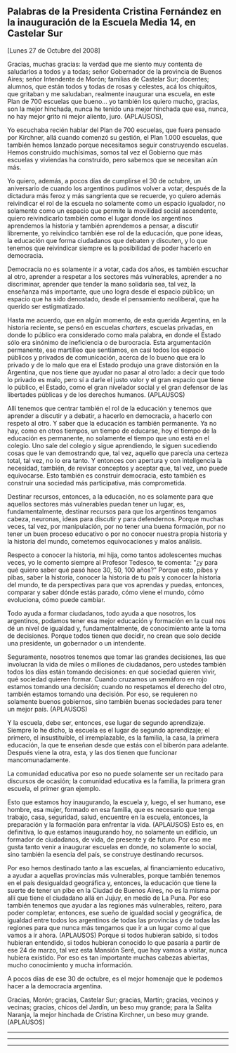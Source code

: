 Palabras de la Presidenta Cristina Fernández en la inauguración de la Escuela Media 14, en Castelar Sur
-------------------------------------------------------------------------------------------------------

[Lunes 27 de Octubre del 2008]

Gracias, muchas gracias: la verdad que me siento muy contenta de
saludarlos a todos y a todas; señor Gobernador de la provincia de Buenos
Aires; señor Intendente de Morón; familias de Castelar Sur; docentes;
alumnos, que están todos y todas de rosas y celestes, acá los chiquitos,
que gritaban y me saludaban, realmente inaugurar una escuela, en este
Plan de 700 escuelas que bueno... yo también los quiero mucho, gracias,
son la mejor hinchada, nunca he tenido una mejor hinchada que esa,
nunca, no hay mejor grito ni mejor aliento, juro. (APLAUSOS),

Yo escuchaba recién hablar del Plan de 700 escuelas, que fuera pensado
por Kirchner, allá cuando comenzó su gestión, el Plan 1.000 escuelas,
que también hemos lanzado porque necesitamos seguir construyendo
escuelas. Hemos construido muchísimas, somos tal vez el Gobierno que más
escuelas y viviendas ha construido, pero sabemos que se necesitan aún
más.

Yo quiero, además, a pocos días de cumplirse el 30 de octubre, un
aniversario de cuando los argentinos pudimos volver a votar, después de
la dictadura más feroz y más sangrienta que se recuerde, yo quiero
además reivindicar el rol de la escuela no solamente como un espacio
igualador, no solamente como un espacio que permite la movilidad social
ascendente, quiero reivindicarlo también como el lugar donde los
argentinos aprendemos la historia y también aprendemos a pensar, a
discutir libremente, yo reivindico también ese rol de la educación, que
pone ideas, la educación que forma ciudadanos que debaten y discuten, y
lo que tenemos que reivindicar siempre es la posibilidad de poder
hacerlo en democracia.

Democracia no es solamente ir a votar, cada dos años, es también
escuchar al otro, aprender a respetar a los sectores más vulnerables,
aprender a no discriminar, aprender que tender la mano solidaria sea,
tal vez, la enseñanza más importante, que uno logra desde el espacio
público; un espacio que ha sido denostado, desde el pensamiento
neoliberal, que ha querido ser estigmatizado.

Hasta me acuerdo, que en algún momento, de esta querida Argentina, en la
historia reciente, se pensó en escuelas *charters*, escuelas privadas,
en donde lo público era considerado como mala palabra, en donde el
Estado sólo era sinónimo de ineficiencia o de burocracia. Esta
argumentación permanente, ese martilleo que sentíamos, en casi todos los
espacio públicos y privados de comunicación, acerca de lo bueno que era
lo privado y de lo malo que era el Estado produjo una grave distorsión
en la Argentina, que nos tiene que ayudar no pasar al otro lado: a decir
que todo lo privado es malo, pero sí a darle el justo valor y el gran
espacio que tiene lo público, el Estado, como el gran nivelador social y
el gran defensor de las libertades públicas y de los derechos humanos.
(APLAUSOS)

Allí tenemos que centrar también el rol de la educación y tenemos que
aprender a discutir y a debatir, a hacerlo en democracia, a hacerlo con
respeto al otro. Y saber que la educación es también permanente. Ya no
hay, como en otros tiempos, un tiempo de educarse, hoy el tiempo de la
educación es permanente, no solamente el tiempo que uno está en el
colegio. Uno sale del colegio y sigue aprendiendo, le siguen sucediendo
cosas que le van demostrando que, tal vez, aquello que parecía una
certeza total, tal vez, no lo era tanto. Y entonces con apertura y con
inteligencia la necesidad, también, de revisar conceptos y aceptar que,
tal vez, uno puede equivocarse. Esto también es construir democracia,
esto también es construir una sociedad más participativa, más
comprometida.

Destinar recursos, entonces, a la educación, no es solamente para que
aquellos sectores más vulnerables puedan tener un lugar, es,
fundamentalmente, destinar recursos para que los argentinos tengamos
cabeza, neuronas, ideas para discutir y para defendernos. Porque muchas
veces, tal vez, por manipulación, por no tener una buena formación, por
no tener un buen proceso educativo o por no conocer nuestra propia
historia y la historia del mundo, cometemos equivocaciones y malos
análisis.

Respecto a conocer la historia, mi hija, como tantos adolescentes muchas
veces, yo le comento siempre al Profesor Tedesco, te comenta: "¿y para
qué quiero saber qué pasó hace 30, 50, 100 años?" Porque esto, pibes y
pibas, saber la historia, conocer la historia de tu país y conocer la
historia del mundo, te da perspectivas para que vos aprendas y puedas,
entonces, comparar y saber dónde estás parado, cómo viene el mundo, cómo
evoluciona, cómo puede cambiar.

Todo ayuda a formar ciudadanos, todo ayuda a que nosotros, los
argentinos, podamos tener esa mejor educación y formación en la cual nos
dé un nivel de igualdad y, fundamentalmente, de conocimiento ante la
toma de decisiones. Porque todos tienen que decidir, no crean que solo
decide una presidente, un gobernador o un intendente.

Seguramente, nosotros tenemos que tomar las grandes decisiones, las que
involucran la vida de miles o millones de ciudadanos, pero ustedes
también todos los días están tomando decisiones: en qué sociedad quieren
vivir, qué sociedad quieren formar. Cuando cruzamos un semáforo en rojo
estamos tomando una decisión; cuando no respetamos el derecho del otro,
también estamos tomando una decisión. Por eso, se requieren no solamente
buenos gobiernos, sino también buenas sociedades para tener un mejor
país. (APLAUSOS)

Y la escuela, debe ser, entonces, ese lugar de segundo aprendizaje.
Siempre lo he dicho, la escuela es el lugar de segundo aprendizaje; el
primero, el insustituible, el irremplazable, es la familia, la casa, la
primera educación, la que te enseñan desde que estás con el biberón para
adelante. Después viene la otra, esta, y las dos tienen que funcionar
mancomunadamente.

La comunidad educativa por eso no puede solamente ser un recitado para
discursos de ocasión; la comunidad educativa es la familia, la primera
gran escuela, el primer gran ejemplo.

Esto que estamos hoy inaugurando, la escuela y, luego, el ser humano,
ese hombre, esa mujer, formado en esa familia, que es necesario que
tenga trabajo, casa, seguridad, salud, encuentre en la escuela,
entonces, la preparación y la formación para enfrentar la vida.
(APLAUSOS) Esto es, en definitiva, lo que estamos inaugurando hoy, no
solamente un edificio, un formador de ciudadanos, de vida, de presente y
de futuro. Por eso me gusta tanto venir a inaugurar escuelas en donde,
no solamente lo social, sino también la esencia del país, se construye
destinando recursos.

Por eso hemos destinado tanto a las escuelas, al financiamiento
educativo, a ayudar a aquellas provincias más vulnerables, porque
también tenemos en el país desigualdad geográfica y, entonces, la
educación que tiene la suerte de tener un pibe en la Ciudad de Buenos
Aires, no es la misma por allí que tiene el ciudadano allá en Jujuy, en
medio de La Puna. Por eso también tenemos que ayudar a las regiones más
vulnerables, reitero, para poder completar, entonces, ese sueño de
igualdad social y geográfica, de igualdad entre todos los argentinos de
todas las provincias y de todas las regiones para que nunca más tengamos
que ir a un lugar como al que vamos a ir ahora. (APLAUSOS) Porque si
todos hubieran sabido, si todos hubieran entendido, si todos hubieran
conocido lo que pasaría a partir de ese 24 de marzo, tal vez esta
Mansión Seré, que hoy vamos a visitar, nunca hubiera existido. Por eso
es tan importante muchas cabezas abiertas, mucho conocimiento y mucha
información.

A pocos días de ese 30 de octubre, es el mejor homenaje que le podemos
hacer a la democracia argentina.

Gracias, Morón; gracias, Castelar Sur; gracias, Martín; gracias, vecinos
y vecinas; gracias, chicos del Jardín, un beso muy grande; para la
Salita Naranja, la mejor hinchada de Cristina Kirchner, un beso muy
grande. (APLAUSOS)

****

****

****

